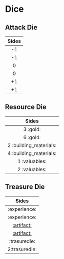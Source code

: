 # Dice

## Attack Die

| Sides |
| :---: |
| -1 |
| -1 |
| 0 |
| 0 |
| +1 |
| +1 |


## Resource Die

| Sides |
| :---: |
| 3 :gold: |
| 6 :gold: |
| 2 :building_materials: |
| 4 :building_materials: |
| 1 :valuables: |
| 2 :valuables: |


## Treasure Die

| Sides |
| :---: |
| :experience: |
| :experience: |
| [:artifact:](artifacts.md) |
| [:artifact:](artifacts.md) |
| :trasuredie: |
| 2:trasuredie: |
